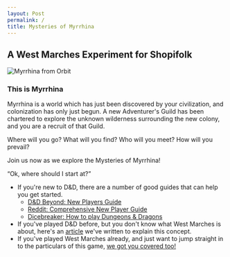 ```yaml
---
layout: Post
permalink: /
title: Mysteries of Myrrhina
---
```


## A West Marches Experiment for Shopifolk

![Myrrhina from Orbit](assets/img/myrrhina-orbit.gif)
### This is Myrrhina

Myrrhina is a world which has just been discovered by your civilization, and colonization has only just begun. A new Adventurer's Guild has been chartered to explore the unknown wilderness surrounding the new colony, and you are a recruit of that Guild.

Where will you go? What will you find? Who will you meet? How will you prevail?

Join us now as we explore the Mysteries of Myrrhina!

&ldquo;Ok, where should I start at?&rdquo;

- If you're new to D&D, there are a number of good guides that can help you get started.
  - [D&D Beyond: New Players Guide](https://www.dndbeyond.com/tag/new-players-guide)
  - [Reddit: Comprehensive New Player Guide](https://www.reddit.com/r/DnD/comments/6w9jcv/5e_comprehensive_startingnew_player_guide/)
  - [Dicebreaker: How to play Dungeons & Dragons](https://www.reddit.com/r/DnD/comments/6w9jcv/5e_comprehensive_startingnew_player_guide/)
- If you've played D&D before, but you don't know what West Marches is about, here's an [article](west-marches) we've written to explain this concept.
- If you've played West Marches already, and just want to jump straight in to the particulars of this game, [we got you covered too!](getting-started)